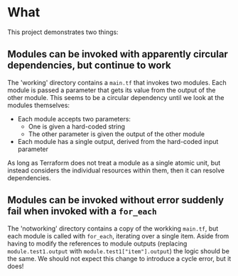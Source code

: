# What
This project demonstrates two things:

## Modules can be invoked with apparently circular dependencies, but continue to work
The 'working' directory contains a `main.tf` that invokes two modules. Each module is passed a parameter that gets its value from the output of the other module. This seems to be a circular dependency until we look at the modules themselves: 
- Each module accepts two parameters:
  - One is given a hard-coded string
  - The other parameter is given the output of the other module
- Each module has a single output, derived from the hard-coded input parameter

As long as Terraform does not treat a module as a single atomic unit, but instead considers the individual resources within them, then it can resolve dependencies.

## Modules can be invoked without error suddenly fail when invoked with a `for_each`
The 'notworking' directory contains a copy of the workking `main.tf`, but each module is called with `for_each`, iterating over a single item. Aside from having to modify the references to module outputs (replacing `module.test1.output` with `module.test1["item"].output`) the logic should be the same. We should not expect this change to introduce a cycle error, but it does!

